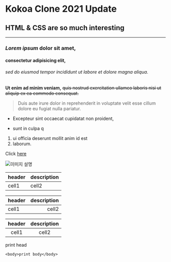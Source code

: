 # Kokoa Clone 2021 Update

## HTML & CSS are so much interesting

---

### _Lorem ipsum_ dolor sit amet,

#### consectetur adipisicing elit,

###### sed do eiusmod tempor incididunt ut labore et dolore magna aliqua.

**Ut enim ad minim veniam,** ~~quis nostrud exercitation ullamco laboris nisi ut aliquip ex ea commodo consequat.~~

> Duis aute irure dolor in reprehenderit in voluptate velit esse cillum dolore eu fugiat nulla pariatur.

- Excepteur sint occaecat cupidatat non proident,

* sunt in culpa q

1. ui officia deserunt mollit anim id est
2. laborum.

Click [here](https://www.cup.ac.kr/main/main.asp)

![이미지 설명](https://www.cup.ac.kr/images/common/tit_ico_0515_off.png)

| header | description |
| ------ | ----------- |
| cell1  | cell2       |

| header | description |
| :----- | ----------: |
| cell1  |       cell2 |

| header | description |
| :----: | :---------: |
| cell1  |    cell2    |

<!DOCUTYPE>
<HTML>
    <head>print head</head>

    <body>print body</body>

</HTML>
